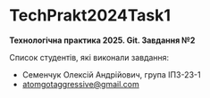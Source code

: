 # TechPrakt2024Task1
**Технологічна практика 2025. Git. Завдання №2**

Список студентів, які виконали завдання:
* Семенчук Олексій Андрійович, група ІПЗ-23-1
* atomgotaggressive@gmail.com

